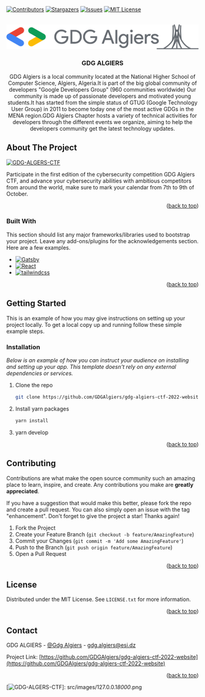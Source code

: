 <!-- PROJECT SHIELDS -->

[![Contributors][contributors-shield]][contributors-url]
[![Stargazers][stars-shield]][stars-url]
[![Issues][issues-shield]][issues-url]
[![MIT License][license-shield]][license-url]

<!-- PROJECT LOGO -->
<br />
<div align="center">
  <a href="https://github.com/othneildrew/Best-README-Template">
    <img src="src/images/GDG-LOGO.png" alt="Logo" >
  </a>

  <h3 align="center">GDG ALGIERS</h3>

  <p align="center">
    GDG Algiers is a local community located at the National Higher School of Computer Science, Algiers, Algeria.It is part of the big global community of developers "Google Developers Group" (960 communities worldwide) Our community is made up of passionate developers and motivated young students.It has started from the simple status of GTUG (Google Technology User Group) in 2011 to become today one of the most active GDGs in the MENA region.GDG Algiers Chapter hosts a variety of technical activities for developers through the different events we organize, aiming to help the developers community get the latest technology updates.
    <br />
</div>

<!-- ABOUT THE PROJECT -->

## About The Project

[![GDG-ALGERS-CTF][product-screenshot]](src/images/127.0.0.1_8000_.png)

Participate in the first edition of the cybersecurity competition GDG Algiers CTF, and advance your cybersecurity abilities with ambitious competitors from around the world, make sure to mark your calendar from 7th to 9th of October.

<p align="right">(<a href="#readme-top">back to top</a>)</p>

### Built With

This section should list any major frameworks/libraries used to bootstrap your project. Leave any add-ons/plugins for the acknowledgements section. Here are a few examples.

-   [![Gatsby][gatsby.js]][gatsby-url]
-   [![React][react.js]][react-url]
-   [![tailwindcss][tailwindcss.com]][tailwindcss-url]

<p align="right">(<a href="#readme-top">back to top</a>)</p>

<!-- GETTING STARTED -->

## Getting Started

This is an example of how you may give instructions on setting up your project locally.
To get a local copy up and running follow these simple example steps.

### Installation

_Below is an example of how you can instruct your audience on installing and setting up your app. This template doesn't rely on any external dependencies or services._

1. Clone the repo
    ```sh
    git clone https://github.com/GDGAlgiers/gdg-algiers-ctf-2022-website.git
    ```
2. Install yarn packages
    ```sh
    yarn install
    ```
3. yarn develop

<p align="right">(<a href="#readme-top">back to top</a>)</p>

<!-- CONTRIBUTING -->

## Contributing

Contributions are what make the open source community such an amazing place to learn, inspire, and create. Any contributions you make are **greatly appreciated**.

If you have a suggestion that would make this better, please fork the repo and create a pull request. You can also simply open an issue with the tag "enhancement".
Don't forget to give the project a star! Thanks again!

1. Fork the Project
2. Create your Feature Branch (`git checkout -b feature/AmazingFeature`)
3. Commit your Changes (`git commit -m 'Add some AmazingFeature'`)
4. Push to the Branch (`git push origin feature/AmazingFeature`)
5. Open a Pull Request

<p align="right">(<a href="#readme-top">back to top</a>)</p>

<!-- LICENSE -->

## License

Distributed under the MIT License. See `LICENSE.txt` for more information.

<p align="right">(<a href="#readme-top">back to top</a>)</p>

<!-- CONTACT -->

## Contact

GDG ALGIERS - [@Gdg Algiers](https://twitter.com/gdg_algiers) - gdg.algiers@esi.dz

Project Link: [https://github.com/GDGAlgiers/gdg-algiers-ctf-2022-website](https://github.com/GDGAlgiers/gdg-algiers-ctf-2022-website)

<p align="right">(<a href="#readme-top">back to top</a>)</p>

<!-- MARKDOWN LINKS & IMAGES -->

[contributors-shield]: https://img.shields.io/github/contributors/othneildrew/Best-README-Template.svg?style=for-the-badge
[contributors-url]: https://github.com/othneildrew/Best-README-Template/graphs/contributors
[stars-shield]: https://img.shields.io/github/stars/othneildrew/Best-README-Template.svg?style=for-the-badge
[stars-url]: https://github.com/othneildrew/Best-README-Template/stargazers
[issues-shield]: https://img.shields.io/github/issues/othneildrew/Best-README-Template.svg?style=for-the-badge
[issues-url]: https://github.com/othneildrew/Best-README-Template/issues
[license-shield]: https://img.shields.io/github/license/othneildrew/Best-README-Template.svg?style=for-the-badge
[license-url]: https://github.com/othneildrew/Best-README-Template/blob/master/LICENSE.txt
[product-screenshot]: images/screenshot.png
[gatsby.js]: https://img.shields.io/badge/gatsby-000000?style=for-the-badge&logo=gatsby&logoColor=white
[gatsby-url]: https://www.gatsbyjs.com
[react.js]: https://img.shields.io/badge/React-20232A?style=for-the-badge&logo=react&logoColor=61DAFB
[react-url]: https://reactjs.org/
[tailwindcss.com]: https://img.shields.io/badge/tailwindcss-20232A?style=for-the-badge&logo=tailwindcss&logoColor=61DAFB
[tailwindcss-url]: https://tailwindcss.com

[![GDG-ALGERS-CTF][product-screenshot]]: src/images/127.0.0.1*8000*.png
